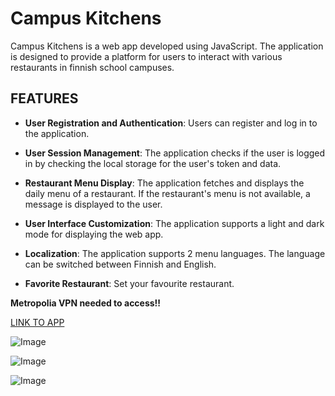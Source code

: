 # Campus Kitchens

Campus Kitchens is a web app developed using JavaScript. The application is designed to provide a platform for users to interact with various restaurants in finnish school campuses.

## FEATURES

- **User Registration and Authentication**: Users can register and log in to the application.

- **User Session Management**: The application checks if the user is logged in by checking the local storage for the user's token and data.

- **Restaurant Menu Display**: The application fetches and displays the daily menu of a restaurant. If the restaurant's menu is not available, a message is displayed to the user.

- **User Interface Customization**: The application supports a light and dark mode for displaying the web app.

- **Localization**: The application supports 2 menu languages. The language can be switched between Finnish and English.

- **Favorite Restaurant**: Set your favourite restaurant.

**Metropolia VPN needed to access!!**

[LINK TO APP](https://users.metropolia.fi/~jonnekoi/Yksilotehtava/)

![Image](https://users.metropolia.fi/~jonnekoi/Yksil%c3%b6TehtValid/HTML.png)

![Image](https://users.metropolia.fi/~jonnekoi/Yksil%c3%b6TehtValid/css.png)

![Image](https://users.metropolia.fi/~jonnekoi/Yksil%c3%b6TehtValid/lightHouse.png)
